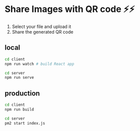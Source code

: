 # Share Images with QR code ⚡⚡
1. Select your file and upload it
2. Share the generated QR code

## local 
```bash
cd client
npm run watch # build React app

cd server
npm run serve
```

## production
```bash
cd client
npm run build

cd server
pm2 start index.js
```


